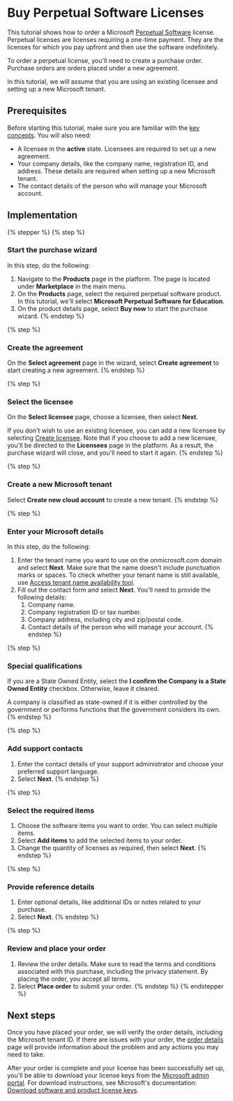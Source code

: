 # Buy Perpetual Software Licenses

This tutorial shows how to order a Microsoft [Perpetual Software](../../perpetual-software/) license. Perpetual licenses are licenses requiring a one-time payment. They are the licenses for which you pay upfront and then use the software indefinitely.&#x20;

To order a perpetual license, you'll need to create a purchase order. Purchase orders are orders placed under a new agreement.&#x20;

In this tutorial, we will assume that you are using an existing licensee and setting up a new Microsoft tenant.

## Prerequisites <a href="#howtoorderamicrosoft365subscriptionforanexistingmicrosofttenant-prerequisites" id="howtoorderamicrosoft365subscriptionforanexistingmicrosofttenant-prerequisites"></a>

Before starting this tutorial, make sure you are familiar with the [key concepts](../../../../marketplace-platform/getting-started/key-concepts.md). You will also need:

* A licensee in the **active** state. Licensees are required to set up a new agreement.&#x20;
* Your company details, like the company name, registration ID, and address. These details are required when setting up a new Microsoft tenant.
* The contact details of the person who will manage your Microsoft account.

## Implementation <a href="#implementation" id="implementation"></a>

{% stepper %}
{% step %}
### Start the purchase wizard <a href="#id-1.-launch-the-purchase-wizard" id="id-1.-launch-the-purchase-wizard"></a>

In this step, do the following:

1. Navigate to the **Products** page in the platform. The page is located under **Marketplace** in the main menu.
2. On the **Products** page, select the required perpetual software product. In this tutorial, we'll select **Microsoft Perpetual Software for Education**.
3. On the product details page, select **Buy now** to start the purchase wizard.
{% endstep %}

{% step %}
### Create the agreement <a href="#id-2.-create-agreement" id="id-2.-create-agreement"></a>

On the **Select agreement** page in the wizard, select **Create agreement** to start creating a new agreement.&#x20;
{% endstep %}

{% step %}
### Select the licensee <a href="#id-3.-select-licensee" id="id-3.-select-licensee"></a>

On the **Select licensee** page, choose a licensee, then select **Next**.&#x20;

If you don't wish to use an existing licensee, you can add a new licensee by selecting [Create licensee](../../../../modules-and-features/settings/licensees/create-licensees.md). Note that if you choose to add a new licensee, you'll be directed to the **Licensees** page in the platform. As a result, the purchase wizard will close, and you'll need to start it again.&#x20;
{% endstep %}

{% step %}
### Create a new Microsoft tenant <a href="#id-4.-create-a-new-tenant" id="id-4.-create-a-new-tenant"></a>

Select **Create new cloud account** to create a new tenant.
{% endstep %}

{% step %}
### Enter your Microsoft details <a href="#id-5.-provide-microsoft-account-details" id="id-5.-provide-microsoft-account-details"></a>

In this step, do the following:&#x20;

1. Enter the tenant name you want to use on the onmicrosoft.com domain and select **Next**. Make sure that the name doesn't include punctuation marks or spaces. To check whether your tenant name is still available, use [Access tenant name availability tool](https://onmicrosoft.platform.softwareone.com/).
2. Fill out the contact form and select **Next**. You'll need to provide the following details:
   1. Company name.
   2. Company registration ID or tax number.
   3. Company address, including city and zip/postal code.
   4. Contact details of the person who will manage your account.
{% endstep %}

{% step %}
### Special qualifications

If you are a State Owned Entity, select the **I confirm the Company is a State Owned Entity** checkbox. Otherwise, leave it cleared.&#x20;

A company is classified as state-owned if it is either controlled by the government or performs functions that the government considers its own.
{% endstep %}

{% step %}
### Add support contacts <a href="#id-6.-add-support-contacts" id="id-6.-add-support-contacts"></a>

1. Enter the contact details of your support administrator and choose your preferred support language.&#x20;
2. Select **Next**.
{% endstep %}

{% step %}
### Select the required items

1. Choose the software items you want to order. You can select multiple items.&#x20;
2. Select **Add items** to add the selected items to your order.&#x20;
3. Change the quantity of licenses as required, then select **Next**.
{% endstep %}

{% step %}
### Provide reference details <a href="#id-8.-provide-the-reference-details" id="id-8.-provide-the-reference-details"></a>

1. Enter optional details, like additional IDs or notes related to your purchase.
2. Select **Next**.
{% endstep %}

{% step %}
### Review and place your order <a href="#id-9.-review-and-place-your-order" id="id-9.-review-and-place-your-order"></a>

1. Review the order details. Make sure to read the terms and conditions associated with this purchase, including the privacy statement. By placing the order, you accept all terms.
2. Select **Place order** to submit your order.
{% endstep %}
{% endstepper %}

## Next steps <a href="#next-steps" id="next-steps"></a>

Once you have placed your order, we will verify the order details, including the Microsoft tenant ID. If there are issues with your order, the [order details ](../../../../modules-and-features/marketplace/orders/#subscription-details)page will provide information about the problem and any actions you may need to take.

After your order is complete and your license has been successfully set up, you'll be able to download your license keys from the [Microsoft admin portal](https://admin.microsoft.com/). For download instructions, see Microsoft's documentation: [Download software and product license keys](https://learn.microsoft.com/en-us/microsoft-365/admin/setup/download-software-licenses-csp?view=o365-worldwide#download-software-and-product-license-keys).
